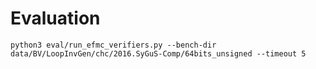 # Evaluation 


~~~~
python3 eval/run_efmc_verifiers.py --bench-dir data/BV/LoopInvGen/chc/2016.SyGuS-Comp/64bits_unsigned --timeout 5
~~~~
